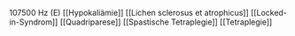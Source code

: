 107500 Hz (E)
[[Hypokaliämie]]
[[Lichen sclerosus et atrophicus]]
[[Locked-in-Syndrom]]
[[Quadriparese]]
[[Spastische Tetraplegie]]
[[Tetraplegie]]